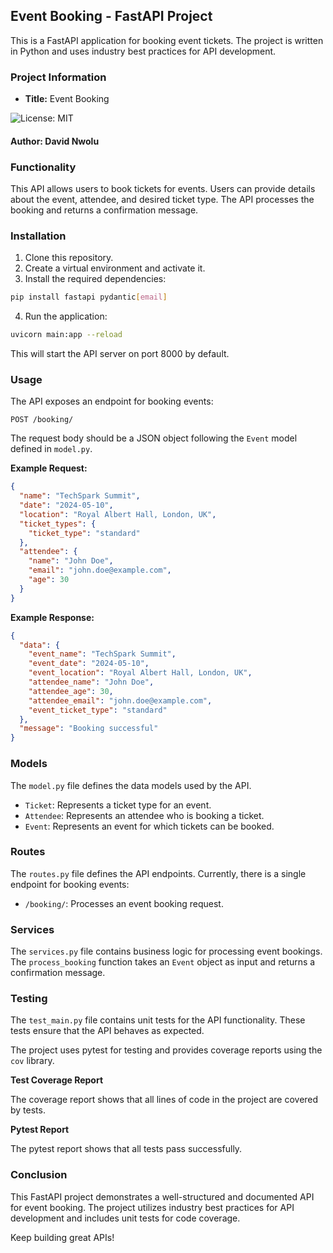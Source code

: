 ## Event Booking - FastAPI Project

This is a FastAPI application for booking event tickets. The project is written in Python and uses industry best practices for API development.

### Project Information

* **Title:** Event Booking

![License: MIT](https://img.shields.io/badge/License-MIT-blue.svg)

#### Author: David Nwolu

### Functionality

This API allows users to book tickets for events. Users can provide details about the event, attendee, and desired ticket type. The API processes the booking and returns a confirmation message.

### Installation

1. Clone this repository.
2. Create a virtual environment and activate it.
3. Install the required dependencies:

```bash
pip install fastapi pydantic[email]
```

4. Run the application:

```bash
uvicorn main:app --reload
```

This will start the API server on port 8000 by default.

### Usage

The API exposes an endpoint for booking events:

```
POST /booking/
```

The request body should be a JSON object following the `Event` model defined in `model.py`.

**Example Request:**

```json
{
  "name": "TechSpark Summit",
  "date": "2024-05-10",
  "location": "Royal Albert Hall, London, UK",
  "ticket_types": {
    "ticket_type": "standard"
  },
  "attendee": {
    "name": "John Doe",
    "email": "john.doe@example.com",
    "age": 30
  }
}
```

**Example Response:**

```json
{
  "data": {
    "event_name": "TechSpark Summit",
    "event_date": "2024-05-10",
    "event_location": "Royal Albert Hall, London, UK",
    "attendee_name": "John Doe",
    "attendee_age": 30,
    "attendee_email": "john.doe@example.com",
    "event_ticket_type": "standard"
  },
  "message": "Booking successful"
}
```

### Models

The `model.py` file defines the data models used by the API.

* `Ticket`: Represents a ticket type for an event.
* `Attendee`: Represents an attendee who is booking a ticket.
* `Event`: Represents an event for which tickets can be booked.

### Routes

The `routes.py` file defines the API endpoints. Currently, there is a single endpoint for booking events:

* `/booking/`:  Processes an event booking request.

### Services

The `services.py` file contains business logic for processing event bookings. The `process_booking` function takes an `Event` object as input and returns a confirmation message.

### Testing

The `test_main.py` file contains unit tests for the API functionality. These tests ensure that the API behaves as expected.

The project uses pytest for testing and provides coverage reports using the `cov` library. 

**Test Coverage Report**

The coverage report shows that all lines of code in the project are covered by tests.

**Pytest Report**

The pytest report shows that all tests pass successfully.

### Conclusion

This FastAPI project demonstrates a well-structured and documented API for event booking. The project utilizes industry best practices for API development and includes unit tests for code coverage.

Keep building great APIs! 